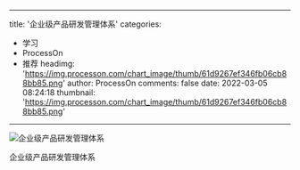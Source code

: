
---
title: '企业级产品研发管理体系'
categories: 
 - 学习
 - ProcessOn
 - 推荐
headimg: 'https://img.processon.com/chart_image/thumb/61d9267ef346fb06cb88bb85.png'
author: ProcessOn
comments: false
date: 2022-03-05 08:24:18
thumbnail: 'https://img.processon.com/chart_image/thumb/61d9267ef346fb06cb88bb85.png'
---

<div>   
<img class="thumb" alt="企业级产品研发管理体系" src="https://img.processon.com/chart_image/thumb/61d9267ef346fb06cb88bb85.png" referrerpolicy="no-referrer">
<p>企业级产品研发管理体系</p>  
</div>
            